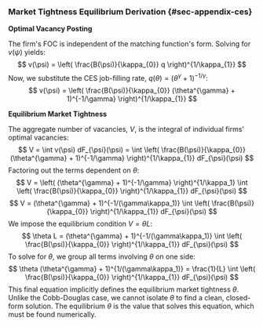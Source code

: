 ### Market Tightness Equilibrium Derivation {#sec-appendix-ces}
**Optimal Vacancy Posting**

The firm's FOC is independent of the matching function's form. Solving for $v(\psi)$ yields:
$$
v(\psi) = \left( \frac{B(\psi)}{\kappa_{0}} q \right)^{1/\kappa_{1}}
$$
Now, we substitute the CES job-filling rate, $q(\theta) = (\theta^{\gamma} + 1)^{-1/\gamma}$:
$$
v(\psi) = \left( \frac{B(\psi)}{\kappa_{0}} (\theta^{\gamma} + 1)^{-1/\gamma} \right)^{1/\kappa_{1}}
$$

**Equilibrium Market Tightness**

The aggregate number of vacancies, $V$, is the integral of individual firms' optimal vacancies:
$$
V = \int v(\psi) dF_{\psi}(\psi) = \int \left( \frac{B(\psi)}{\kappa_{0}} (\theta^{\gamma} + 1)^{-1/\gamma} \right)^{1/\kappa_{1}} dF_{\psi}(\psi)
$$
Factoring out the terms dependent on $\theta$:
$$
V = \left( (\theta^{\gamma} + 1)^{-1/\gamma} \right)^{1/\kappa_1} \int \left( \frac{B(\psi)}{\kappa_{0}} \right)^{1/\kappa_{1}} dF_{\psi}(\psi)
$$
$$
V = (\theta^{\gamma} + 1)^{-1/(\gamma\kappa_1)} \int \left( \frac{B(\psi)}{\kappa_{0}} \right)^{1/\kappa_{1}} dF_{\psi}(\psi)
$$
We impose the equilibrium condition $V = \theta L$:
$$
\theta L = (\theta^{\gamma} + 1)^{-1/(\gamma\kappa_1)} \int \left( \frac{B(\psi)}{\kappa_{0}} \right)^{1/\kappa_{1}} dF_{\psi}(\psi)
$$
To solve for $\theta$, we group all terms involving $\theta$ on one side:
$$
\theta (\theta^{\gamma} + 1)^{1/(\gamma\kappa_1)} = \frac{1}{L} \int \left( \frac{B(\psi)}{\kappa_{0}} \right)^{1/\kappa_{1}} dF_{\psi}(\psi)
$$
This final equation implicitly defines the equilibrium market tightness $\theta$. Unlike the Cobb-Douglas case, we cannot isolate $\theta$ to find a clean, closed-form solution. The equilibrium $\theta$ is the value that solves this equation, which must be found numerically.